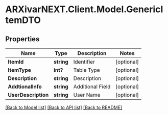 # ARXivarNEXT.Client.Model.GenericItemDTO
## Properties

Name | Type | Description | Notes
------------ | ------------- | ------------- | -------------
**ItemId** | **string** | Identifier | [optional] 
**ItemType** | **int?** | Table Type | [optional] 
**Description** | **string** | Description | [optional] 
**AddtionalInfo** | **string** | Additional Field | [optional] 
**UserDescription** | **string** | User Name | [optional] 

[[Back to Model list]](../README.md#documentation-for-models) [[Back to API list]](../README.md#documentation-for-api-endpoints) [[Back to README]](../README.md)

